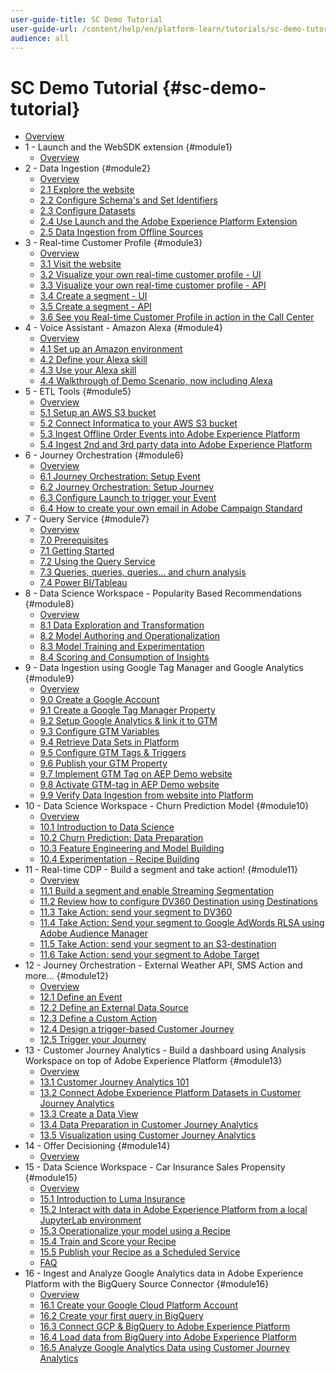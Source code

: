 ```yaml
---
user-guide-title: SC Demo Tutorial
user-guide-url: /content/help/en/platform-learn/tutorials/sc-demo-tutorial/overview.html
audience: all
---
```


# SC Demo Tutorial {#sc-demo-tutorial}

+ [Overview](/help/tutorial-platform-demo-sc/overview.md)
+ 1 - Launch and the WebSDK extension {#module1}
  + [Overview](/help/tutorial-platform-demo-sc/modules/module1/data-ingestion-launch-websdk.md)
+ 2 - Data Ingestion {#module2}
  + [Overview](/help/tutorial-platform-demo-sc/modules/module2/data-ingestion.md)
  + [2.1 Explore the website](/help/tutorial-platform-demo-sc/modules/module2/ex1.md)
  + [2.2 Configure Schema's and Set Identifiers](/help/tutorial-platform-demo-sc/modules/module2/ex2.md)
  + [2.3 Configure Datasets](/help/tutorial-platform-demo-sc/modules/module2/ex3.md)
  + [2.4 Use Launch and the Adobe Experience Platform Extension](/help/tutorial-platform-demo-sc/modules/module2/ex4.md)
  + [2.5 Data Ingestion from Offline Sources](/help/tutorial-platform-demo-sc/modules/module2/ex5.md)
+ 3 - Real-time Customer Profile {#module3}
  + [Overview](/help/tutorial-platform-demo-sc/modules/module3/real-time-customer-profile.md)
  + [3.1 Visit the website](/help/tutorial-platform-demo-sc/modules/module3/ex1.md)
  + [3.2 Visualize your own real-time customer profile - UI](/help/tutorial-platform-demo-sc/modules/module3/ex2.md)
  + [3.3 Visualize your own real-time customer profile - API](/help/tutorial-platform-demo-sc/modules/module3/ex3.md)
  + [3.4 Create a segment - UI](/help/tutorial-platform-demo-sc/modules/module3/ex4.md)
  + [3.5 Create a segment - API](/help/tutorial-platform-demo-sc/modules/module3/ex5.md)
  + [3.6 See you Real-time Customer Profile in action in the Call Center](/help/tutorial-platform-demo-sc/modules/module3/ex6.md)
+ 4 - Voice Assistant - Amazon Alexa {#module4}
  + [Overview](/help/tutorial-platform-demo-sc/modules/module4/data-ingestion-amazon-alexa.md)
  + [4.1 Set up an Amazon environment](/help/tutorial-platform-demo-sc/modules/module4/ex1.md)
  + [4.2 Define your Alexa skill](/help/tutorial-platform-demo-sc/modules/module4/ex2.md)
  + [4.3 Use your Alexa skill](/help/tutorial-platform-demo-sc/modules/module4/ex3.md)
  + [4.4 Walkthrough of Demo Scenario, now including Alexa](/help/tutorial-platform-demo-sc/modules/module4/ex4.md)
+ 5 - ETL Tools {#module5}
  + [Overview](/help/tutorial-platform-demo-sc/modules/module5/data-ingestion-informatica-etl.md)
  + [5.1 Setup an AWS S3 bucket](/help/tutorial-platform-demo-sc/modules/module5/ex1.md)
  + [5.2 Connect Informatica to your AWS S3 bucket](/help/tutorial-platform-demo-sc/modules/module5/ex2.md)
  + [5.3 Ingest Offline Order Events into Adobe Experience Platform](/help/tutorial-platform-demo-sc/modules/module5/ex3.md)
  + [5.4 Ingest 2nd and 3rd party data into Adobe Experience Platform](/help/tutorial-platform-demo-sc/modules/module5/ex4.md)
+ 6 - Journey Orchestration {#module6}
  + [Overview](/help/tutorial-platform-demo-sc/modules/module6/journey-orchestration-create-account.md)
  + [6.1 Journey Orchestration: Setup Event](/help/tutorial-platform-demo-sc/modules/module6/ex1.md)
  + [6.2 Journey Orchestration: Setup Journey](/help/tutorial-platform-demo-sc/modules/module6/ex2.md)
  + [6.3 Configure Launch to trigger your Event](/help/tutorial-platform-demo-sc/modules/module6/ex3.md)
  + [6.4 How to create your own email in Adobe Campaign Standard](/help/tutorial-platform-demo-sc/modules/module6/ex4.md)
+ 7 - Query Service {#module7}
  + [Overview](/help/tutorial-platform-demo-sc/modules/module7/query-service.md)
  + [7.0 Prerequisites](/help/tutorial-platform-demo-sc/modules/module7/ex0.md)
  + [7.1 Getting Started](/help/tutorial-platform-demo-sc/modules/module7/ex1.md)
  + [7.2 Using the Query Service](/help/tutorial-platform-demo-sc/modules/module7/ex2.md)
  + [7.3 Queries, queries, queries... and churn analysis](/help/tutorial-platform-demo-sc/modules/module7/ex3.md)
  + [7.4 Power BI/Tableau](/help/tutorial-platform-demo-sc/modules/module7/ex4.md)
+ 8 - Data Science Workspace - Popularity Based Recommendations {#module8}
  + [Overview](/help/tutorial-platform-demo-sc/modules/module8/data-science-workspace-popularity-based-recommendations.md)
  + [8.1 Data Exploration and Transformation](/help/tutorial-platform-demo-sc/modules/module8/ex1.md)
  + [8.2 Model Authoring and Operationalization](/help/tutorial-platform-demo-sc/modules/module8/ex2.md)
  + [8.3 Model Training and Experimentation](/help/tutorial-platform-demo-sc/modules/module8/ex3.md)
  + [8.4 Scoring and Consumption of Insights](/help/tutorial-platform-demo-sc/modules/module8/ex4.md)
+ 9 - Data Ingestion using Google Tag Manager and Google Analytics {#module9}
  + [Overview](/help/tutorial-platform-demo-sc/modules/module9/data-ingestion-using-google-tag-manager-and-google-analytics.md)
  + [9.0 Create a Google Account](/help/tutorial-platform-demo-sc/modules/module9/ex0.md)
  + [9.1 Create a Google Tag Manager Property](/help/tutorial-platform-demo-sc/modules/module9/ex1.md)
  + [9.2 Setup Google Analytics & link it to GTM](/help/tutorial-platform-demo-sc/modules/module9/ex2.md)
  + [9.3 Configure GTM Variables](/help/tutorial-platform-demo-sc/modules/module9/ex3.md)
  + [9.4 Retrieve Data Sets in Platform](/help/tutorial-platform-demo-sc/modules/module9/ex4.md)
  + [9.5 Configure GTM Tags & Triggers](/help/tutorial-platform-demo-sc/modules/module9/ex5.md)
  + [9.6 Publish your GTM Property](/help/tutorial-platform-demo-sc/modules/module9/ex6.md)
  + [9.7 Implement GTM Tag on AEP Demo website](/help/tutorial-platform-demo-sc/modules/module9/ex7.md)
  + [9.8 Activate GTM-tag in AEP Demo website](/help/tutorial-platform-demo-sc/modules/module9/ex8.md)
  + [9.9 Verify Data Ingestion from website into Platform](/help/tutorial-platform-demo-sc/modules/module9/ex9.md)
+ 10 - Data Science Workspace - Churn Prediction Model {#module10}
  + [Overview](/help/tutorial-platform-demo-sc/modules/module10/data-science-workspace-churn-prediction-model.md)
  + [10.1 Introduction to Data Science](/help/tutorial-platform-demo-sc/modules/module10/ex1.md)
  + [10.2 Churn Prediction: Data Preparation](/help/tutorial-platform-demo-sc/modules/module10/ex2.md)
  + [10.3 Feature Engineering and Model Building](/help/tutorial-platform-demo-sc/modules/module10/ex3.md)
  + [10.4 Experimentation - Recipe Building](/help/tutorial-platform-demo-sc/modules/module10/ex4.md)
+ 11 - Real-time CDP - Build a segment and take action! {#module11}
  + [Overview](/help/tutorial-platform-demo-sc/modules/module11/real-time-cdp-build-a-segment-take-action.md)
  + [11.1 Build a segment and enable Streaming Segmentation](/help/tutorial-platform-demo-sc/modules/module11/ex1.md)
  + [11.2 Review how to configure DV360 Destination using Destinations](/help/tutorial-platform-demo-sc/modules/module11/ex2.md)
  + [11.3 Take Action: send your segment to DV360](/help/tutorial-platform-demo-sc/modules/module11/ex3.md)
  + [11.4 Take Action: Send your segment to Google AdWords RLSA using Adobe Audience Manager](/help/tutorial-platform-demo-sc/modules/module11/ex4.md)
  + [11.5 Take Action: send your segment to an S3-destination](/help/tutorial-platform-demo-sc/modules/module11/ex5.md)
  + [11.6 Take Action: send your segment to Adobe Target](/help/tutorial-platform-demo-sc/modules/module11/ex6.md)
+ 12 - Journey Orchestration - External Weather API, SMS Action and more... {#module12}
  + [Overview](/help/tutorial-platform-demo-sc/modules/module12/journey-orchestration-external-weather-api-sms.md)
  + [12.1 Define an Event](/help/tutorial-platform-demo-sc/modules/module12/ex1.md)
  + [12.2 Define an External Data Source](/help/tutorial-platform-demo-sc/modules/module12/ex2.md)
  + [12.3 Define a Custom Action](/help/tutorial-platform-demo-sc/modules/module12/ex3.md)
  + [12.4 Design a trigger-based Customer Journey](/help/tutorial-platform-demo-sc/modules/module12/ex4.md)
  + [12.5 Trigger your Journey](/help/tutorial-platform-demo-sc/modules/module12/ex5.md)
+ 13 - Customer Journey Analytics - Build a dashboard using Analysis Workspace on top of Adobe Experience Platform {#module13}
  + [Overview](/help/tutorial-platform-demo-sc/modules/module13/customer-journey-analytics-build-a-dashboard.md)
  + [13.1 Customer Journey Analytics 101](/help/tutorial-platform-demo-sc/modules/module13/ex1.md)
  + [13.2 Connect Adobe Experience Platform Datasets in Customer Journey Analytics](/help/tutorial-platform-demo-sc/modules/module13/ex2.md)
  + [13.3 Create a Data View](/help/tutorial-platform-demo-sc/modules/module13/ex3.md)
  + [13.4 Data Preparation in Customer Journey Analytics](/help/tutorial-platform-demo-sc/modules/module13/ex4.md)
  + [13.5 Visualization using Customer Journey Analytics](/help/tutorial-platform-demo-sc/modules/module13/ex5.md)
+ 14 - Offer Decisioning {#module14}
  + [Overview](/help/tutorial-platform-demo-sc/modules/module14/offer-decisioning.md)
+ 15 - Data Science Workspace - Car Insurance Sales Propensity {#module15}
  + [Overview](/help/tutorial-platform-demo-sc/modules/module15/data-science-workspace-car-insurance-sales-propensity.md)
  + [15.1 Introduction to Luma Insurance](/help/tutorial-platform-demo-sc/modules/module15/ex1.md)
  + [15.2 Interact with data in Adobe Experience Platform from a local JupyterLab environment](/help/tutorial-platform-demo-sc/modules/module15/ex2.md)
  + [15.3 Operationalize your model using a Recipe](/help/tutorial-platform-demo-sc/modules/module15/ex3.md)
  + [15.4 Train and Score your Recipe](/help/tutorial-platform-demo-sc/modules/module15/ex4.md)
  + [15.5 Publish your Recipe as a Scheduled Service](/help/tutorial-platform-demo-sc/modules/module15/ex5.md)
  + [FAQ](/help/tutorial-platform-demo-sc/modules/module15/qa.md)
+ 16 - Ingest and Analyze Google Analytics data in Adobe Experience Platform with the BigQuery Source Connector {#module16}
  + [Overview](/help/tutorial-platform-demo-sc/modules/module16/customer-journey-analytics-bigquery-gcp.md)
  + [16.1 Create your Google Cloud Platform Account](/help/tutorial-platform-demo-sc/modules/module16/ex1.md)
  + [16.2 Create your first query in BigQuery](/help/tutorial-platform-demo-sc/modules/module16/ex2.md)
  + [16.3 Connect GCP & BigQuery to Adobe Experience Platform](/help/tutorial-platform-demo-sc/modules/module16/ex3.md)
  + [16.4 Load data from BigQuery into Adobe Experience Platform](/help/tutorial-platform-demo-sc/modules/module16/ex4.md)
  + [16.5 Analyze Google Analytics Data using Customer Journey Analytics](/help/tutorial-platform-demo-sc/modules/module16/ex5.md)
